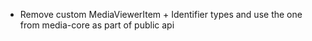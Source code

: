 - Remove custom MediaViewerItem + Identifier types and use the one from media-core as part of public api